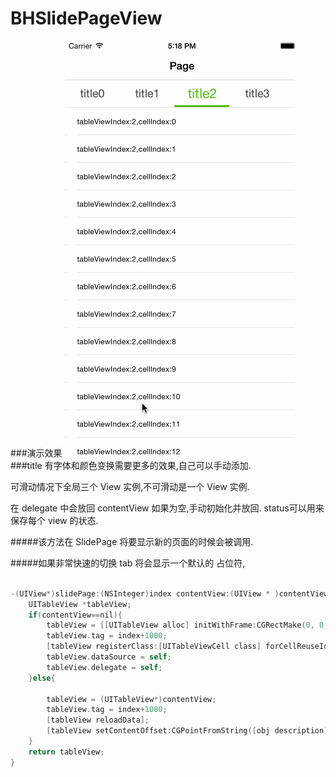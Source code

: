 # BHSlidePageView
###演示效果
![Alt text](Untitled.gif)
###title 有字体和颜色变换需要更多的效果,自己可以手动添加.

可滑动情况下全局三个 View 实例,不可滑动是一个 View 实例.

在 delegate 中会放回 contentView 如果为空,手动初始化并放回. status可以用来保存每个 view 的状态.

#####该方法在 SlidePage 将要显示新的页面的时候会被调用.

#####如果非常快速的切换 tab 将会显示一个默认的  占位符,


```objective-c

-(UIView*)slidePage:(NSInteger)index contentView:(UIView * )contentView status:(NSObject*)obj{
    UITableView *tableView;
    if(contentView==nil){
        tableView = [[UITableView alloc] initWithFrame:CGRectMake(0, 0, [UIScreen mainScreen].bounds.size.width, [UIScreen mainScreen].bounds.size.height)];
        tableView.tag = index+1000;
        [tableView registerClass:[UITableViewCell class] forCellReuseIdentifier:@"aaa"];
        tableView.dataSource = self;
        tableView.delegate = self;
    }else{
        
        tableView = (UITableView*)contentView;
        tableView.tag = index+1000;
        [tableView reloadData];
        [tableView setContentOffset:CGPointFromString([obj description])];
    }
    return tableView;
}

```
